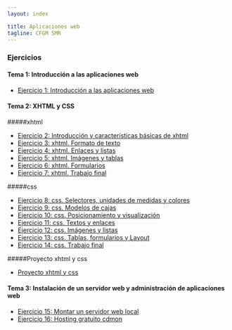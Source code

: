 ```yaml
---
layout: index

title: Aplicaciones web
tagline: CFGM SMR
---
```


### Ejercicios

#### Tema 1: Introducción a las aplicaciones web

* [Ejercicio 1: Introducción a las aplicaciones web](ej1)

#### Tema 2: XHTML y CSS

#####xhtml

* [Ejercicio 2: Introducción y características básicas de xhtml](ej2)
* [Ejercicio 3: xhtml. Formato de texto](ej3)
* [Ejercicio 4: xhtml. Enlaces y listas](ej4)
* [Ejercicio 5: xhtml. Imágenes y tablas](ej5)
* [Ejercicio 6: xhtml. Formularios](ej6)
* [Ejercicio 7: xhtml. Trabajo final](ej7)

#####css

* [Ejercicio 8: css. Selectores, unidades de medidas y colores](ej8)
* [Ejercicio 9: css. Modelos de cajas](ej9)
* [Ejercicio 10: css. Posicionamiento y visualización ](ej10)
* [Ejercicio 11: css. Textos y enlaces](ej11)
* [Ejercicio 12: css. Imágenes y listas](ej12)
* [Ejercicio 13: css. Tablas, formularios y Layout](ej13)
* [Ejercicio 14: css. Trabajo final](ej14)

#####Proyecto xhtml y css

* [Proyecto xhtml y css](proyecto1)

#### Tema 3: Instalación de un servidor web y administración de aplicaciones web

* [Ejercicio 15: Montar un servidor web local](ej15)
* [Ejercicio 16: Hosting gratuito cdmon](ej16)